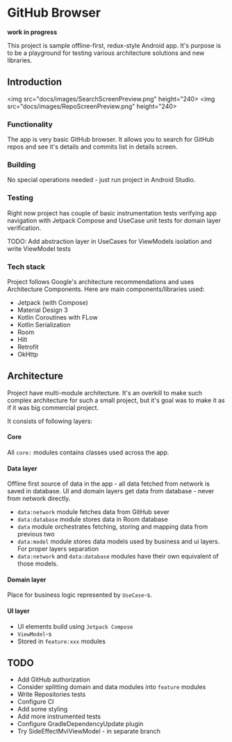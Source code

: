 GitHub Browser
===========================================================
**work in progress**

This project is sample offline-first, redux-style Android app. It's purpose is to be a
playground for testing various architecture solutions and new libraries.

Introduction
-------------
<img src="docs/images/SearchScreenPreview.png" height="240> <img src="docs/images/RepoScreenPreview.png" height="240>

### Functionality
The app is very basic GitHub browser. It allows you to search for GitHub repos and see it's details
and commits list in details screen.

### Building
No special operations needed - just run project in Android Studio.

### Testing
Right now project has couple of basic instrumentation tests verifying app navigation with Jetpack Compose
and UseCase unit tests for domain layer verification.

TODO: Add abstraction layer in UseCases for ViewModels isolation and write ViewModel tests

### Tech stack
Project follows Google's architecture recommendations and uses Architecture Components. Here are main
components/libraries used:

* Jetpack (with Compose)
* Material Design 3
* Kotlin Coroutines with FLow
* Kotlin Serialization
* Room
* Hilt
* Retrofit
* OkHttp

## Architecture
Project have multi-module architecture. It's an overkill to make such complex architecture for such
a small project, but it's goal was to make it as if it was big commercial project.

It consists of following layers:

#### Core
All `core:` modules contains classes used across the app.

#### Data layer
Offline first source of data in the app - all data fetched from network is saved in database. UI and
domain layers get data from database - never from network directly.

* `data:network` module fetches data from GitHub sever
* `data:database` module stores data in Room database
* `data` module orchestrates fetching, storing and mapping data from previous two
* `data:model` module stores data models used by business and ui layers. For proper layers separation 
* `data:network` and `data:database` modules have their own equivalent of those models.

#### Domain layer
Place for business logic represented by `UseCase`-s.

#### UI layer
* UI elements build using `Jetpack Compose`
* `ViewModel`-s
* Stored in `feature:xxx` modules

## TODO
* Add GitHub authorization
* Consider splitting domain and data modules into `feature` modules
* Write Repositories tests
* Configure CI
* Add some styling
* Add more instrumented tests
* Configure GradleDependencyUpdate plugin
* Try SideEffectMviViewModel - in separate branch